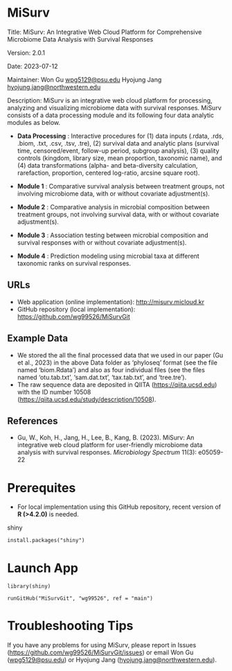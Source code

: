 # MiSurv

Title: MiSurv: An Integrative Web Cloud Platform for Comprehensive Microbiome Data Analysis with Survival Responses

Version: 2.0.1

Date: 2023-07-12

Maintainer: Won Gu <wpg5129@psu.edu> Hyojung Jang <hyojung.jang@northwestern.edu> 

Description: MiSurv is an integrative web cloud platform for processing, analyzing and visualizing microbiome data with survival responses. MiSurv consists of a data processing module and its following four data analytic modules as below.

* **Data Processing** : Interactive procedures for (1) data inputs (.rdata, .rds, .biom, .txt, .csv, .tsv, .tre), (2) survival data and analytic plans (survival time, censored/event, follow-up period, subgroup analysis), (3) quality controls (kingdom, library size, mean proportion, taxonomic name), and (4) data transformations (alpha- and beta-diversity calculation, rarefaction, proportion, centered log-ratio, arcsine square root).

* **Module 1** : Comparative survival analysis between treatment groups, not involving microbiome data, with or without covariate adjustment(s).

* **Module 2** : Comparative analysis in microbial composition between treatment groups, not involving survival data, with or without covariate adjustment(s).

* **Module 3** : Association testing between microbial composition and survival responses with or without covariate adjustment(s).

* **Module 4** : Prediction modeling using microbial taxa at different taxonomic ranks on survival responses.


## URLs

* Web application (online implementation): http://misurv.micloud.kr
* GitHub repository (local implementation): https://github.com/wg99526/MiSurvGit
 
## Example Data

* We stored the all the final processed data that we used in our paper (Gu et al., 2023) in the above Data folder as ‘phyloseq’ format (see the file named ‘biom.Rdata’) and also as four individual files (see the files named ‘otu.tab.txt’, ‘sam.dat.txt’, ‘tax.tab.txt’, and ‘tree.tre’).
* The raw sequence data are deposited in QIITA (https://qiita.ucsd.edu) with the ID number 10508 (https://qiita.ucsd.edu/study/description/10508). 

## References

* Gu, W., Koh, H., Jang, H., Lee, B., Kang, B. (2023). MiSurv: An integrative web cloud platform for user-friendly microbiome data analysis with survival responses. *_Microbiology Spectrum_* 11(3): e05059-22

# Prerequites

* For local implementation using this GitHub repository, recent version of **R (>4.2.0)** is needed.

shiny
```
install.packages("shiny")
```

# Launch App

```
library(shiny)

runGitHub("MiSurvGit", "wg99526", ref = "main")
```

# Troubleshooting Tips

If you have any problems for using MiSurv, please report in Issues (https://github.com/wg99526/MiSurvGit/issues) or email Won Gu (wpg5129@psu.edu) or Hyojung Jang (hyojung.jang@northwestern.edu).
